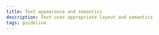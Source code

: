 ```yaml
---
title: Text appearance and semantics
description: Text uses appropriate layout and semantics
tags: guideline
---
```

